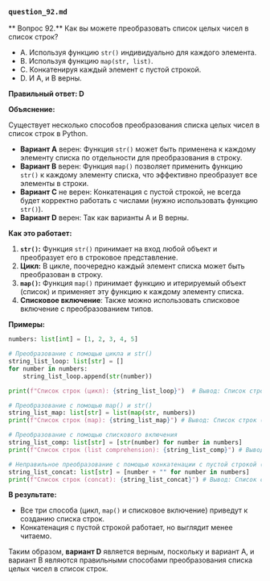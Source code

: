 ### `question_92.md`

** Вопрос 92.** Как вы можете преобразовать список целых чисел в список строк?

- A.  Используя функцию `str()` индивидуально для каждого элемента.
- B.  Используя функцию `map(str, list)`.
- C.  Конкатенируя каждый элемент с пустой строкой.
- D.  И A, и B верны.

**Правильный ответ: D**

**Объяснение:**

Существует несколько способов преобразования списка целых чисел в список строк в Python.

*   **Вариант A** верен: Функция `str()` может быть применена к каждому элементу списка по отдельности для преобразования в строку.
*   **Вариант B** верен: Функция `map()` позволяет применить функцию `str()` к каждому элементу списка, что эффективно преобразует все элементы в строки.
*   **Вариант C** не верен: Конкатенация с пустой строкой, не всегда будет корректно работать с числами (нужно использовать функцию `str()`).
*   **Вариант D** верен: Так как варианты A и B верны.

**Как это работает:**

1.  **`str()`:** Функция `str()` принимает на вход любой объект и преобразует его в строковое представление.
2.  **Цикл:** В цикле, поочередно каждый элемент списка может быть преобразован в строку.
3.  **`map()`:** Функция `map()` принимает функцию и итерируемый объект (список) и применяет эту функцию к каждому элементу списка.
4. **Списковое включение**: Также можно использовать списковое включение с преобразованием типов.

**Примеры:**

```python
numbers: list[int] = [1, 2, 3, 4, 5]

# Преобразование с помощью цикла и str()
string_list_loop: list[str] = []
for number in numbers:
    string_list_loop.append(str(number))

print(f"Список строк (цикл): {string_list_loop}")  # Вывод: Список строк (цикл): ['1', '2', '3', '4', '5']

# Преобразование с помощью map() и str()
string_list_map: list[str] = list(map(str, numbers))
print(f"Список строк (map): {string_list_map}") # Вывод: Список строк (map): ['1', '2', '3', '4', '5']

# Преобразование с помощью спискового включения
string_list_comp: list[str] = [str(number) for number in numbers]
print(f"Список строк (list comprehension): {string_list_comp}") # Вывод: Список строк (list comprehension): ['1', '2', '3', '4', '5']

# Неправильное преобразование с помощью конкатенации с пустой строкой (будет работать, но будет не читаемым)
string_list_concat: list[str] = [number + "" for number in numbers]
print(f"Список строк (concat): {string_list_concat}") # Вывод: Список строк (concat): ['1', '2', '3', '4', '5']
```
**В результате:**
*  Все три способа (цикл, `map()` и списковое включение) приведут к созданию списка строк.
*  Конкатенация с пустой строкой работает, но выглядит менее читаемо.

Таким образом, **вариант D** является верным, поскольку и вариант A, и вариант B являются правильными способами преобразования списка целых чисел в список строк.
